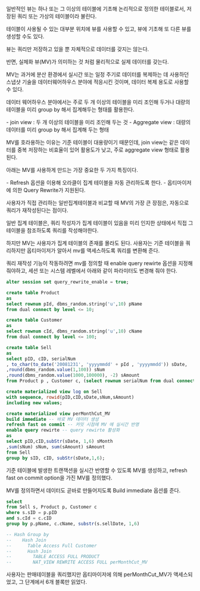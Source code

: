 일반적인 뷰는 하나 또는 그 이상의 테이블에 기초해 논리적으로 정의한 테이블로서, 저장된 쿼리 또는 가상의 테이블이라 불린다.

테이블이 사용될 수 있는 대부분 위치에 뷰를 사용할 수 있고, 뷰에 기초해 또 다른 뷰를 생성할 수도 있다.

뷰는 쿼리만 저장하고 있을 뿐 자체적으로 데이터를 갖지는 않는다.

반면, 실체화 뷰(MV)가 의미하는 것 처럼 물리적으로 실제 데이터를 갖는다.

MV는 과거에 분산 환경에서 실시간 또는 일정 주기로 데이터를 복제하는 데 사용하던 스냅샷 기술을 데이터웨어하우스 분야에 적응시킨 것이며, 데이터 복제 용도로 사용할 수 있다.

데이터 웨어하우스 분야에서는 주로 두 개 이상의 테이블을 미리 조인해 두거나 대량의 테이블을 미리 group by 해서 집계해두는 형태를 활용한다.

\- join view : 두 개 이상의 테이블을 미리 조인해 두는 것
\- Aggregate view : 대량의 데이터를 미리 group by 해서 집계해 두는 형태

MV를 호라용하는 이유는 기준 테이블이 대용량이기 때문인데, join view는 같은 데이터를 중복 저장하는 비효율이 있어 활용도가 낮고, 주로 aggregate view 형태로 활용된다.

아래는 MV를 사용하게 만드는 가장 중요한 두 가지 특징이다.

\- Refresh 옵션을 이용해 오라클이 집계 테이블을 자동 관리하도록 한다.
\- 옵티마이저에 의한 Query Rewrite가 지원된다.

사용자가 직접 관리하는 일반집계테이블과 비교할 때 MV의 가장 큰 장점은, 자동으로 쿼리가 재작성된다는 점이다.

일반 집계 테이블은, 쿼리 작성자가 집계 테이블이 있음을 미리 인지한 상태에서 직접 그 테이블을 참조하도록 쿼리를 작성해야한다.

하지만 MV는 사용자가 집계 테이블의 존재를 몰라도 된다. 사용자는 기준 테이블을 쿼리하지만 옵티마이저가 알아서 mv를 액세스하도록 쿼리를 변환해 준다.

쿼리 재작성 기능이 작동하려면 mv를 정의할 때 enable query rewirte 옵션을 지정해 줘야하고, 세션 또는 시스템 레벨에서 아래와 같이 파라미터도 변경해 줘야 한다.

```sql
alter session set query_rewrite_enable = true;
```

```sql
create table Product
as
select rownum pId, dbms_random.string('u',10) pName
from dual connect by level <= 10;

create table Customer
as
select rownum cId, dbms_random.string('u',10) cName
from dual connect by level <= 100;

create table Sell
as
select pID, cID, serialNum
, to_char(to_date('20081231', 'yyyymmdd' + pId , 'yyyymmdd')) sDate,
,round(dbms_random.value(1,100)) sNum
,round(dbms_random.value(1000,100000), -2) sAmount
from Product p , Customer c, (select rownum serialNum from dual connect by level <= 100);

create materialized view log on Sell
with sequence, rowid(pID,cID,sDate,sNum,sAmount)
including new values;

create materialized view perMonthCut_MV
build immediate -- 바로 MV 데이터 생성
refresh fast on commit -- 커밋 시점에 MV 에 실시간 반영
enable query rewirte -- query rewirte 활성화
as
select pID,cID,subStr(sDate, 1,6) sMonth
,sum(sNum) sNum, sum(sAmount) sAmount
from Sell
group by sID, cID, subStr(sDate,1,6);

```

기준 테이블에 발생한 트랜잭션을 실시간 반영할 수 있도록 MV를 생성하고, refresh fast on commit option을 가진 MV를 정의했다.

MV를 정의하면서 데이터도 곧바로 만들어지도록 Build immediate 옵션를 준다.

```sql
select
from Sell s, Product p, Customer c
where s.sID = p.pID
and s.cId = c.cID
group by p.pName, c.cName, substr(s.sellDate, 1,6)

-- Hash Group by
--    Hash Join
--      Table Access Full Customer
--      Hash Join
--        TABLE ACCESS FULL PRODUCT
--        NAT_VIEW REWRITE ACCESS FULL perMonthCut_MV
```

사용자는 판매테이블을 쿼리했지만 옵티마이저에 의해 perMonthCut_MV가 액세스되었고, 그 단계에서 6개 블록만 읽었다.
